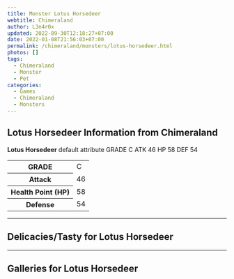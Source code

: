 ```yaml
---
title: Monster Lotus Horsedeer
webtitle: Chimeraland
author: L3n4r0x
updated: 2022-09-30T12:18:27+07:00
date: 2022-01-08T21:56:03+07:00
permalink: /chimeraland/monsters/lotus-horsedeer.html
photos: []
tags:
  - Chimeraland
  - Monster
  - Pet
categories:
  - Games
  - Chimeraland
  - Monsters
---
```


<section id="bootstrap-wrapper"><link rel="stylesheet" href="https://cdn.statically.io/gh/dimaslanjaka/Web-Manajemen/40ac3225/css/bootstrap-4.5-wrapper.css"/><h2>Lotus Horsedeer Information from Chimeraland</h2><p><b>Lotus Horsedeer</b> default attribute GRADE C ATK 46 HP 58 DEF 54<table><tr><th>GRADE</th><td>C</td></tr><tr><th>Attack</th><td>46</td></tr><tr><th>Health Point (HP)</th><td>58</td></tr><tr><th>Defense</th><td>54</td></tr></table></p><hr/><h2>Delicacies/Tasty for Lotus Horsedeer</h2><hr/><div id="gallery"><h2>Galleries for Lotus Horsedeer</h2><div class="row"></div></div></section>
